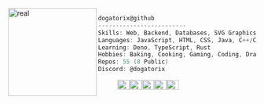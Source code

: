 <img align="left" src="https://media1.tenor.com/m/oHK6jpOBWK4AAAAC/littlebigplanet-sackboy.gif" alt="real" width="180"/> 

```csharp
dogatorix@github
-------------------------
Skills: Web, Backend, Databases, SVG Graphics, Modding
Languages: JavaScript, HTML, CSS, Java, C++/C#, Python, Lua
Learning: Deno, TypeScript, Rust
Hobbies: Baking, Cooking, Gaming, Coding, Drawing
Repos: 55 (8 Public)
Discord: @dogatorix
```
<p align="left">
  &nbsp; &nbsp; &nbsp; &nbsp; &nbsp;
  <img alt="#6B5369" src="https://via.placeholder.com/15/6B5369/000000?text=+" width="25" height="20" /><img alt="#251522" src="https://via.placeholder.com/15/251522/000000?text=+" width="25" height="20" /><img alt="#402B3E" src="https://via.placeholder.com/15/402B3E/000000?text=+" width="25" height="20" /><img alt="#160C14" src="https://via.placeholder.com/15/160C14/000000?text=+" width="25" height="20" /><img alt="#090308" src="https://via.placeholder.com/15/090308/000000?text=+" width="25" height="20" />
</p>
